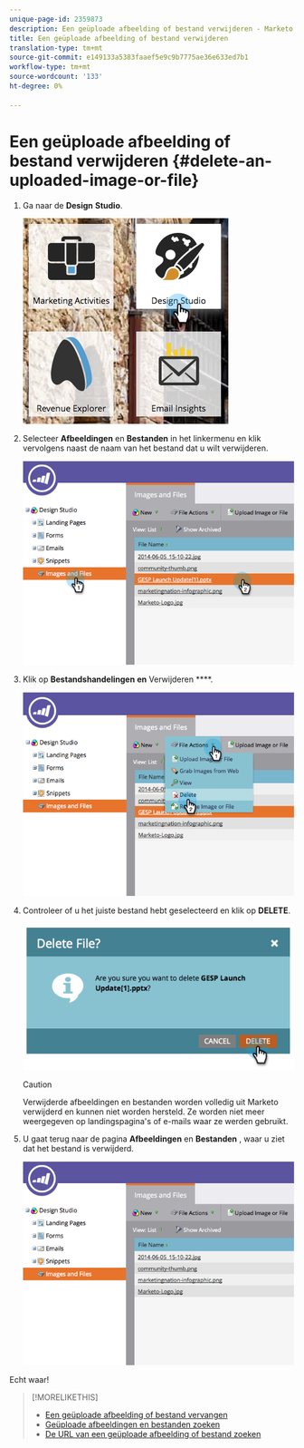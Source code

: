 ```yaml
---
unique-page-id: 2359873
description: Een geüploade afbeelding of bestand verwijderen - Marketo Docs - Productdocumentatie
title: Een geüploade afbeelding of bestand verwijderen
translation-type: tm+mt
source-git-commit: e149133a5383faaef5e9c9b7775ae36e633ed7b1
workflow-type: tm+mt
source-wordcount: '133'
ht-degree: 0%

---
```



# Een geüploade afbeelding of bestand verwijderen {#delete-an-uploaded-image-or-file}

1. Ga naar de **Design** **Studio**.

   ![](assets/designstudio-5.png)

1. Selecteer **Afbeeldingen** en **Bestanden** in het linkermenu en klik vervolgens naast de naam van het bestand dat u wilt verwijderen.

   ![](assets/image2014-9-16-11-3a18-3a15.png)

1. Klik op **Bestandshandelingen** **en** Verwijderen ****.

   ![](assets/image2014-9-16-11-3a18-3a22.png)

1. Controleer of u het juiste bestand hebt geselecteerd en klik op **DELETE**.

   ![](assets/image2014-9-16-11-3a18-3a30.png)

   >[!CAUTION]
   >
   >Verwijderde afbeeldingen en bestanden worden volledig uit Marketo verwijderd en kunnen niet worden hersteld.  Ze worden niet meer weergegeven op landingspagina&#39;s of e-mails waar ze werden gebruikt.

1. U gaat terug naar de pagina **Afbeeldingen** en **Bestanden** , waar u ziet dat het bestand is verwijderd.

   ![](assets/image2014-9-16-11-3a19-3a0.png)

Echt waar!

>[!MORELIKETHIS]
>
>* [Een geüploade afbeelding of bestand vervangen](replace-an-uploaded-image-or-file.md)
>* [Geüploade afbeeldingen en bestanden zoeken](search-uploaded-images-and-files.md)
>* [De URL van een geüploade afbeelding of bestand zoeken](find-the-url-of-an-uploaded-image-or-file.md)

>



